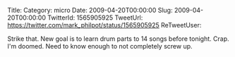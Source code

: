 Title: 
Category: micro
Date: 2009-04-20T00:00:00
Slug: 2009-04-20T00:00:00
TwitterId: 1565905925
TweetUrl: https://twitter.com/mark_philpot/status/1565905925
ReTweetUser: 

Strike that. New goal is to learn drum parts to 14 songs before tonight. Crap. I'm doomed. Need to know enough to not completely screw up.